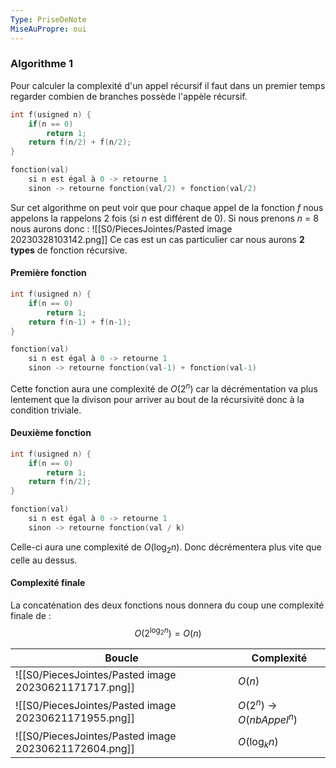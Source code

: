 ```yaml
---
Type: PriseDeNote
MiseAuPropre: oui
---
```


### Algorithme 1
Pour calculer la complexité d'un appel récursif il faut dans un premier temps regarder combien de branches possède l'appèle récursif.
```cpp
int f(usigned n) {
	if(n == 0)
		return 1;
	return f(n/2) + f(n/2);
}

fonction(val)
	si n est égal à 0 -> retourne 1
	sinon -> retourne fonction(val/2) + fonction(val/2)
```
Sur cet algorithme on peut voir que pour chaque appel de la fonction *f* nous appelons la rappelons 2 fois (si *n* est différent de 0). Si nous prenons *n* = 8 nous aurons donc :
![[S0/PiecesJointes/Pasted image 20230328103142.png]]
Ce cas est un cas particulier car nous aurons **2 types** de fonction récursive. 
#### Première fonction
```cpp
int f(usigned n) {
	if(n == 0)
		return 1;
	return f(n-1) + f(n-1);
}

fonction(val)
	si n est égal à 0 -> retourne 1
	sinon -> retourne fonction(val-1) + fonction(val-1)
```
Cette fonction aura une complexité de $O(2^n)$ car la décrémentation va plus lentement que la divison pour arriver au bout de la récursivité donc à la condition triviale.
#### Deuxième fonction
```cpp
int f(usigned n) { 
	if(n == 0) 
		return 1; 
	return f(n/2); 
}

fonction(val)
	si n est égal à 0 -> retourne 1
	sinon -> retourne fonction(val / k)	
```
Celle-ci aura une complexité de $O(\log_{2}n)$. Donc décrémentera plus vite que celle au dessus.

#### Complexité finale
La concaténation des deux fonctions nous donnera du coup une complexité finale de :
$$ O(2^{\log_{2}n}) = O(n)$$

| Boucle                               | Complexité                 |
| ------------------------------------ | -------------------------- |
| ![[S0/PiecesJointes/Pasted image 20230621171717.png]] | $O(n)$                     |
| ![[S0/PiecesJointes/Pasted image 20230621171955.png]] | $O(2^n)$ -> $O(nbAppel^n)$ |
| ![[S0/PiecesJointes/Pasted image 20230621172604.png]] | $O(\log_{k}n)$          |

